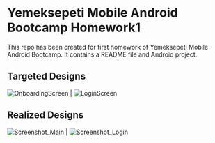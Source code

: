 # Yemeksepeti Mobile Android Bootcamp Homework1 

This repo has been created for first homework of Yemeksepeti Mobile Android Bootcamp. It contains a README file and Android project.

## Targeted Designs

![OnboardingScreen](https://user-images.githubusercontent.com/71497349/124369491-f46c7e00-dc74-11eb-8941-48f2a2c9f965.png)   |   ![LoginScreen](https://user-images.githubusercontent.com/71497349/124369500-00f0d680-dc75-11eb-83eb-76c67d84056b.png)


## Realized Designs

![Screenshot_Main](https://user-images.githubusercontent.com/71497349/124369610-14507180-dc76-11eb-856e-5962308dae05.png)    |   ![Screenshot_Login](https://user-images.githubusercontent.com/71497349/124369615-2af6c880-dc76-11eb-81ce-bed2f31f636f.png)



